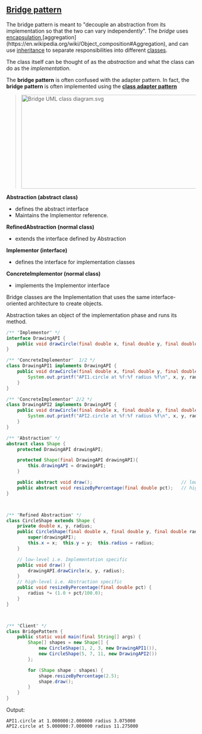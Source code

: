 [Bridge pattern](https://en.wikipedia.org/wiki/Bridge_pattern)
------------------

The bridge pattern is meant to "decouple an abstraction from its implementation so that the two can vary independently". The *bridge* uses [encapsulation](https://en.wikipedia.org/wiki/Encapsulation_(computer_science)),[aggregation](https://en.wikipedia.org/wiki/Object_composition#Aggregation), and can use [inheritance](https://en.wikipedia.org/wiki/Inheritance_(object-oriented_programming)) to separate responsibilities into different [classes](https://en.wikipedia.org/wiki/Class_(computer_science)).

The class itself can be thought of as the *abstraction* and what the class can do as the *implementation*.

The **bridge pattern** is often confused with the adapter pattern. In fact, the **bridge pattern** is often implemented using the [**class adapter pattern**](https://en.wikipedia.org/wiki/Adapter_pattern#Class_Adapter_pattern)

>    <img src="https://upload.wikimedia.org/wikipedia/commons/thumb/c/cf/Bridge_UML_class_diagram.svg/750px-Bridge_UML_class_diagram.svg.png" alt="Bridge UML class diagram.svg" width="499" height="249" />

**Abstraction (abstract class)**
-   defines the abstract interface
-   Maintains the Implementor reference.

**RefinedAbstraction (normal class)**
-   extends the interface defined by Abstraction

**Implementor (interface)**
-   defines the interface for implementation classes

**ConcreteImplementor (normal class)**
-   implements the Implementor interface

Bridge classes are the Implementation that uses the same interface-oriented architecture to create objects.

Abstraction takes an object of the implementation phase and runs its method.

```java
/** "Implementor" */
interface DrawingAPI {
    public void drawCircle(final double x, final double y, final double radius);
}

/** "ConcreteImplementor"  1/2 */
class DrawingAPI1 implements DrawingAPI {
    public void drawCircle(final double x, final double y, final double radius) {
        System.out.printf("API1.circle at %f:%f radius %f\n", x, y, radius);
    }
}

/** "ConcreteImplementor" 2/2 */
class DrawingAPI2 implements DrawingAPI {
    public void drawCircle(final double x, final double y, final double radius) {
        System.out.printf("API2.circle at %f:%f radius %f\n", x, y, radius);
    }
}

/** "Abstraction" */
abstract class Shape {
    protected DrawingAPI drawingAPI;

    protected Shape(final DrawingAPI drawingAPI){
        this.drawingAPI = drawingAPI;
    }

    public abstract void draw();                                 // low-level
    public abstract void resizeByPercentage(final double pct);   // high-level
}



/** "Refined Abstraction" */
class CircleShape extends Shape {
    private double x, y, radius;
    public CircleShape(final double x, final double y, final double radius, final DrawingAPI drawingAPI) {
        super(drawingAPI);
        this.x = x;  this.y = y;  this.radius = radius;
    }

    // low-level i.e. Implementation specific
    public void draw() {
        drawingAPI.drawCircle(x, y, radius);
    }
    // high-level i.e. Abstraction specific
    public void resizeByPercentage(final double pct) {
        radius *= (1.0 + pct/100.0);
    }
}



/** "Client" */
class BridgePattern {
    public static void main(final String[] args) {
        Shape[] shapes = new Shape[] {
            new CircleShape(1, 2, 3, new DrawingAPI1()),
            new CircleShape(5, 7, 11, new DrawingAPI2())
        };

        for (Shape shape : shapes) {
            shape.resizeByPercentage(2.5);
            shape.draw();
        }
    }
}
```

Output:

```
API1.circle at 1.000000:2.000000 radius 3.075000
API2.circle at 5.000000:7.000000 radius 11.275000
```